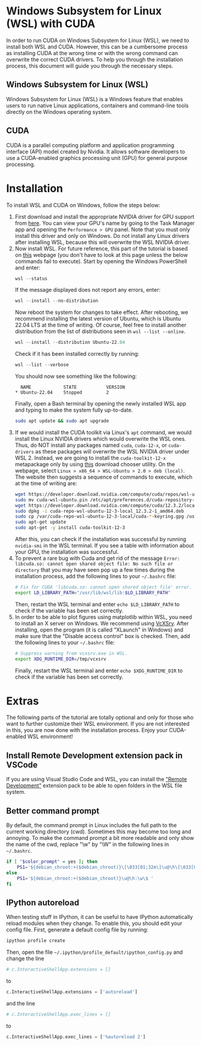 # Windows Subsystem for Linux (WSL) with CUDA
In order to run CUDA on Windows Subsystem for Linux (WSL), we need to install both WSL and CUDA. However, this can be a cumbersome process as installing CUDA at the wrong time or with the wrong command can overwrite the correct CUDA drivers. To help you through the installation process, this document will guide you through the necessary steps.

## Windows Subsystem for Linux (WSL)
Windows Subsystem for Linux (WSL) is a Windows feature that enables users to run native Linux applications, containers and command-line tools directly on the Windows operating system.

## CUDA
CUDA is a parallel computing platform and application programming interface (API) model created by Nvidia. It allows software developers to use a CUDA-enabled graphics processing unit (GPU) for general purpose processing.


# Installation
To install WSL and CUDA on Windows, follow the steps below:
1. First download and install the appropriate NVIDIA driver for GPU support from [here](https://www.nvidia.com/Download/index.aspx). You can view your GPU's name by going to the Task Manager app and opening the `Performance > GPU` panel. Note that you must only install this driver and only on Windows. Do not install any Linux drivers after installing WSL, because this will overwrite the WSL NVIDIA driver.
2. Now install WSL. For future reference, this part of the tutorial is based on [this](https://docs.microsoft.com/en-us/windows/wsl/install) webpage (you don't have to look at this page unless the below commands fail to execute). Start by opening the Windows PowerShell and enter:
    ```powershell
    wsl --status
    ```
    If the message displayed does not report any errors, enter:
    ```powershell
    wsl --install --no-distribution
    ```
    Now reboot the system for changes to take effect. After rebooting, we recommend installing the latest version of Ubuntu, which is Ubuntu 22.04 LTS at the time of writing. Of course, feel free to install another distribution from the list of distributions seen in `wsl --list --online`.
    ```powershell
    wsl --install --distribution Ubuntu-22.04
    ```
    Check if it has been installed correctly by running:
    ```powershell
    wsl --list --verbose
    ```
    You should now see something like the following:
    ```
      NAME            STATE           VERSION
    * Ubuntu-22.04    Stopped         2
    ```
    Finally, open a Bash terminal by opening the newly installed WSL app and typing to make the system fully up-to-date.
    ```bash
    sudo apt update && sudo apt upgrade
    ```
3. If we would install the CUDA toolkit via Linux's `apt` command, we would install the Linux NVIDIA drivers which would overwrite the WSL ones. Thus, do NOT install any packages named `cuda`, `cuda-12-x`, or `cuda-drivers` as these packages will overwrite the WSL NVIDIA driver under WSL 2. Instead, we are going to install the `cuda-toolkit-12-x` metapackage only by using [this](https://developer.nvidia.com/cuda-downloads) download chooser utility. On the webpage, select `Linux > x86_64 > WSL-Ubuntu > 2.0 > deb (local)`. The website then suggests a sequence of commands to execute, which at the time of writing are:
    ```bash
    wget https://developer.download.nvidia.com/compute/cuda/repos/wsl-ubuntu/x86_64/cuda-wsl-ubuntu.pin
    sudo mv cuda-wsl-ubuntu.pin /etc/apt/preferences.d/cuda-repository-pin-600
    wget https://developer.download.nvidia.com/compute/cuda/12.3.2/local_installers/cuda-repo-wsl-ubuntu-12-3-local_12.3.2-1_amd64.deb
    sudo dpkg -i cuda-repo-wsl-ubuntu-12-3-local_12.3.2-1_amd64.deb
    sudo cp /var/cuda-repo-wsl-ubuntu-12-3-local/cuda-*-keyring.gpg /usr/share/keyrings/
    sudo apt-get update
    sudo apt-get -y install cuda-toolkit-12-3
    ```
    After this, you can check if the installation was successful by running `nvidia-smi` in the WSL terminal. If you see a table with information about your GPU, the installation was successful.
4. To prevent a rare bug with Cuda and get rid of the message `Error: libcuda.so: cannot open shared object file: No such file or directory` that you may have seen pop up a few times during the installation process, add the following lines to your `~/.bashrc` file:
    ```bash
    # Fix for CUDA 'libcuda.so: cannot open shared object file' error.
    export LD_LIBRARY_PATH="/usr/lib/wsl/lib:$LD_LIBRARY_PATH"
    ```
    Then, restart the WSL terminal and enter `echo $LD_LIBRARY_PATH` to check if the variable has been set correctly.
5. In order to be able to plot figures using matplotlib within WSL, you need to install an X server on Windows. We recommend using [VcXSrv](https://sourceforge.net/projects/vcxsrv/). After installing, open the program (it is called "XLaunch" in Windows) and make sure that the "Disable access control" box is checked. Then, add the following lines to your `~/.bashrc` file:
    ```bash
    # Suppress warning from vcxsrv.exe in WSL.
    export XDG_RUNTIME_DIR=/tmp/vcxsrv
    ```
    Finally, restart the WSL terminal and enter `echo $XDG_RUNTIME_DIR` to check if the variable has been set correctly.


# Extras
The following parts of the tutorial are totally optional and only for those who want to further customize their WSL environment. If you are not interested in this, you are now done with the installation process. Enjoy your CUDA-enabled WSL environment!


## Install Remote Development extension pack in VSCode
If you are using Visual Studio Code and WSL, you can install the ["Remote Development"](https://aka.ms/vscode-remote/download/extension) extension pack to be able to open folders in the WSL file system.

## Better command prompt
By default, the command prompt in Linux includes the full path to the current working directory (cwd). Sometimes this may become too long and annoying. To make the command prompt a bit more readable and only show the name of the cwd, replace "\w" by "\W" in the following lines in `~/.bashrc`.
```bash
if [ "$color_prompt" = yes ]; then
    PS1='${debian_chroot:+($debian_chroot)}\[\033[01;32m\]\u@\h\[\033[00m\]:\[\033[01;34m\]\w\[\033[00m\]\$ '
else
    PS1='${debian_chroot:+($debian_chroot)}\u@\h:\w\$ '
fi
```

## IPython autoreload
When testing stuff in IPython, it can be useful to have IPython automatically reload modules when they change. To enable this, you should edit your config file. First, generate a default config file by running:
```bash
ipython profile create
```
Then, open the file `~/.ipython/profile_default/ipython_config.py` and change the line
```python
# c.InteractiveShellApp.extensions = []
```
to
```python
c.InteractiveShellApp.extensions = ['autoreload']
```
and the line
```python
# c.InteractiveShellApp.exec_lines = []
```
to
```python
c.InteractiveShellApp.exec_lines = ['%autoreload 2']
```
